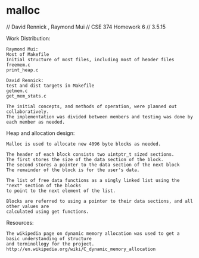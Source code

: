 # malloc
// David Rennick , Raymond Mui
// CSE 374 Homework 6
// 3.5.15

Work Distribution:

	Raymond Mui:
	Most of Makefile
	Initial structure of most files, including most of header files
	freemem.c
	print_heap.c

	David Rennick:
	test and dist targets in Makefile
	getmem.c 
	get_mem_stats.c

	The initial concepts, and methods of operation, were planned out collaboratively.
	The implementation was divided between members and testing was done by each member as needed.



Heap and allocation design:

	Malloc is used to allocate new 4096 byte blocks as needed.

	The header of each block consists two uintptr_t sized sections.
	The first stores the size of the data section of the block.
	The second stores a pointer to the data section of the next block
	The remainder of the block is for the user's data.

	The list of free data functions as a singly linked list using the "next" section of the blocks
	to point to the next element of the list.

	Blocks are referred to using a pointer to their data sections, and all other values are
	calculated using get functions.


	 

Resources:

	The wikipedia page on dynamic memory allocation was used to get a basic understanding of structure
	and terminollogy for the project.
	http://en.wikipedia.org/wiki/C_dynamic_memory_allocation


